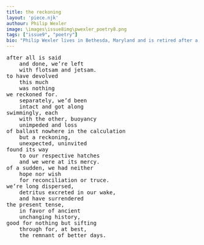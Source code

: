 ```yaml
---
title: the reckoning
layout: 'piece.njk'
authour: Philip Wexler
image: \images\issue8img\pwexler_poetry8.png
tags: ["issue9", "poetry"]
bio: "Philip Wexler lives in Bethesda, Maryland and is retired after a long career at the U.S. National Library of Medicine. Over 210 of his poems have appeared in magazines. His poetry books include <i>The Sad Parade</i> (prose poems), and <i>The Burning Moustache</i>, both published by Adelaide Books, <i>The Lesser Light</i> by Finishing Line Press, <i>With Something Like Hope</i> (Silver Bow Publishing) and <i>I Would be the Purple</i> (Kelsay Books), the latter 3 all published in 2022. He also organizes and hosts <i>Words out Loud</i>, a monthly spoken word series convened at the Compass Arts Center in Kensington, Maryland."
---
```

<pre>
after all is said
	and done, we’re left
	with flotsam and jetsam.
to have devolved
	this much
	was nothing
we reckoned for.
	separately, we’d been 
	intact and got along
swimmingly, each
	with the other, buoyancy
	unimpeded and loss 
of ballast nowhere in the calculation
	but a reckoning,
	unexpected, uninvited
found its way
	to our respective hatches
	and we were at its mercy.
of a sudden, we had neither
	hope nor wish
	for reconciliation or truce.
we’re long dispersed,
	detritus excreted in our wake,
	and have surrendered
the present tense,
	in favor of ancient
	unchanging history,
good for nothing but sifting
	through for, at best,
	the remnant of better days.

    
</pre>